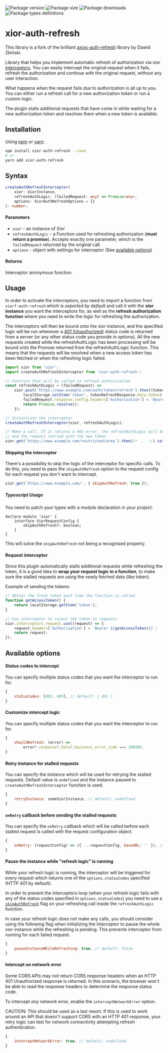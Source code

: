 ![Package version](https://img.shields.io/npm/v/xior-auth-refresh?label=version)
![Package size](https://img.shields.io/bundlephobia/min/xior-auth-refresh)
![Package downloads](https://img.shields.io/npm/dm/xior-auth-refresh)
![Package types definitions](https://img.shields.io/npm/types/xior-auth-refresh)

# xior-auth-refresh

This library is a fork of the brilliant [axios-auth-refresh](https://github.com/Flyrell/axios-auth-refresh) library by Dawid Zbiński.

Library that helps you implement automatic refresh of authorization
via xior [interceptors](https://github.com/suhaotian/xior?tab=readme-ov-file#using-interceptors).
You can easily intercept the original request when it fails, refresh the authorization and continue with the original request,
without any user interaction.

What happens when the request fails due to authorization is all up to you.
You can either run a refresh call for a new authorization token or run a custom logic.

The plugin stalls additional requests that have come in while waiting for a new authorization token
and resolves them when a new token is available.

## Installation

Using [npm](https://www.npmjs.com/get-npm) or [yarn](https://yarnpkg.com/en/docs/install):

```bash
npm install xior-auth-refresh --save
# or
yarn add xior-auth-refresh
```

## Syntax

```typescript
createAuthRefreshInterceptor(
    xior: XiorInstance,
    refreshAuthLogic: (failedRequest: any) => Promise<any>,
    options: XiorAuthRefreshOptions = {}
): number;
```

#### Parameters

-   `xior` - an instance of Xior
-   `refreshAuthLogic` - a Function used for refreshing authorization (**must return a promise**).
    Accepts exactly one parameter, which is the `failedRequest` returned by the original call.
-   `options` - object with settings for interceptor (See [available options](#available-options))

#### Returns

Interceptor anonymous function.

## Usage

In order to activate the interceptors, you need to import a function from `xiorf-auth-refresh`
which is _exported by default_ and call it with the **xior instance** you want the interceptors for,
as well as the **refresh authorization function** where you need to write the logic for refreshing the authorization.

The interceptors will then be bound onto the xior instance, and the specified logic will be run whenever a [401 (Unauthorized)](https://httpstatuses.com/401) status code
is returned from a server (or any other status code you provide in options). All the new requests created while the refreshAuthLogic has been processing will be bound onto the
Promise returned from the refreshAuthLogic function. This means that the requests will be resolved when a new access token has been fetched or when the refreshing logic failed.

```javascript
import xior from 'xior';
import createAuthRefreshInterceptor from 'xior-auth-refresh';

// Function that will be called to refresh authorization
const refreshAuthLogic = (failedRequest) =>
    xior.post('https://www.example.com/auth/token/refresh').then((tokenRefreshResponse) => {
        localStorage.setItem('token', tokenRefreshResponse.data.token);
        failedRequest.response.config.headers['Authorization'] = 'Bearer ' + tokenRefreshResponse.data.token;
        return Promise.resolve();
    });

// Instantiate the interceptor
createAuthRefreshInterceptor(xior, refreshAuthLogic);

// Make a call. If it returns a 401 error, the refreshAuthLogic will be run,
// and the request retried with the new token
xior.get('https://www.example.com/restricted/area').then(/* ... */).catch(/* ... */);
```

#### Skipping the interceptor

There's a possibility to skip the logic of the interceptor for specific calls.
To do this, you need to pass the `skipAuthRefresh` option to the request config for each request you don't want to intercept.

```javascript
xior.get('https://www.example.com/', { skipAuthRefresh: true });
```

##### Typescript Usage

You need to patch your types with a module declaration in your project:

```
declare module 'xior' {
    interface XiorRequestConfig {
        skipAuthRefresh?: boolean;
    }
}
```

This will solve the `skipAuthRefresh` not being a recognised property.

#### Request interceptor

Since this plugin automatically stalls additional requests while refreshing the token,
it is a good idea to **wrap your request logic in a function**,
to make sure the stalled requests are using the newly fetched data (like token).

Example of sending the tokens:

```javascript
// Obtain the fresh token each time the function is called
function getAccessToken() {
    return localStorage.getItem('token');
}

// Use interceptor to inject the token to requests
xior.interceptors.request.use((request) => {
    request.headers['Authorization'] = `Bearer ${getAccessToken()}`;
    return request;
});
```

## Available options

#### Status codes to intercept

You can specify multiple status codes that you want the interceptor to run for.

```javascript
{
    statusCodes: [401, 403], // default: [ 401 ]
}
```

#### Customize intercept logic

You can specify multiple status codes that you want the interceptor to run for.

```javascript
{
    shouldRefresh: (error) =>
        error?.response?.data?.business_error_code === 100385,
}
```

#### Retry instance for stalled requests

You can specify the instance which will be used for retrying the stalled requests.
Default value is `undefined` and the instance passed to `createAuthRefreshInterceptor` function is used.

```javascript
{
    retryInstance: someXiorInstance, // default: undefined
}
```

#### `onRetry` callback before sending the stalled requests

You can specify the `onRetry` callback which will be called before each
stalled request is called with the request configuration object.

```javascript
{
    onRetry: (requestConfig) => ({ ...requestConfig, baseURL: '' }), // default: undefined
}
```

#### Pause the instance while "refresh logic" is running

While your refresh logic is running, the interceptor will be triggered for every request
which returns one of the `options.statusCodes` specified (HTTP 401 by default).

In order to prevent the interceptors loop (when your refresh logic fails with any of the status
codes specified in `options.statusCodes`) you need to use a [`skipAuthRefresh`](#skipping-the-interceptor)
flag on your refreshing call inside the `refreshAuthLogic` function.

In case your refresh logic does not make any calls, you should consider using the following flag
when initializing the interceptor to pause the whole xior instance while the refreshing is pending.
This prevents interceptor from running for each failed request.

```javascript
{
    pauseInstanceWhileRefreshing: true, // default: false
}
```

#### Intercept on network error

Some CORS APIs may not return CORS response headers when an HTTP 401 Unauthorized response is returned.
In this scenario, the browser won't be able to read the response headers to determine the response status code.

To intercept _any_ network error, enable the `interceptNetworkError` option.

CAUTION: This should be used as a last resort. If this is used to work around an API that doesn't support CORS
with an HTTP 401 response, your retry logic can test for network connectivity attempting refresh authentication.

```javascript
{
    interceptNetworkError: true, // default: undefined
}
```
